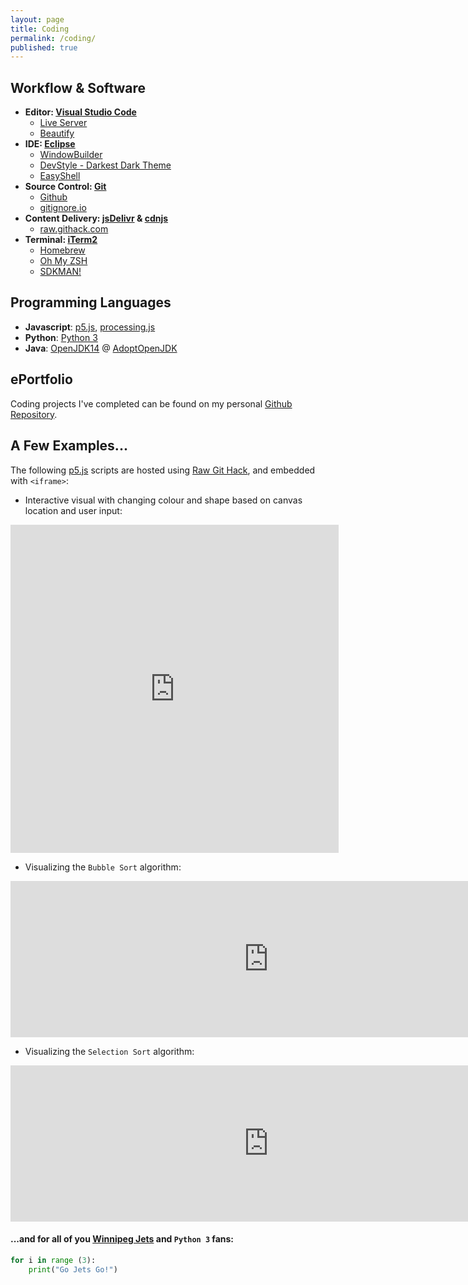 ```yaml
---
layout: page
title: Coding
permalink: /coding/
published: true
---
```


## Workflow & Software
- **Editor: [Visual Studio Code](https://code.visualstudio.com/)**
    - [Live Server](https://marketplace.visualstudio.com/items?itemName=ritwickdey.LiveServer)
    - [Beautify](https://marketplace.visualstudio.com/items?itemName=HookyQR.beautify)
- **IDE: [Eclipse](https://www.eclipse.org/downloads/)**
    - [WindowBuilder](https://www.eclipse.org/windowbuilder/)
    - [DevStyle - Darkest Dark Theme](https://www.genuitec.com/products/devstyle/)
    - [EasyShell](marketplace.eclipse.org/content/easyshell)
- **Source Control: [Git](https://git-scm.com/)**
    - [Github](https://github.com/)
    - [gitignore.io](https://gitignore.io/)
- **Content Delivery: [jsDelivr](https://www.jsdelivr.com/) & [cdnjs](https://cdnjs.com/)**
    - [raw.githack.com](https://raw.githack.com/)
- **Terminal: [iTerm2](https://www.iterm2.com/)**
    - [Homebrew](https://brew.sh/)
    - [Oh My ZSH](https://ohmyz.sh/)
    - [SDKMAN!](https://sdkman.io/)


## Programming Languages
- **Javascript**: [p5.js](https://p5js.org/), [processing.js](http://processingjs.org/)
- **Python**: [Python 3](https://www.python.org/downloads/)
- **Java**: [OpenJDK14](https://openjdk.java.net/) @ [AdoptOpenJDK](https://adoptopenjdk.net/)


## ePortfolio
Coding projects I've completed can be found on my personal [Github Repository](https://github.com/mvpoirier/).


## A Few Examples...
The following [p5.js](https://p5js.org/) scripts are hosted using [Raw Git Hack](https://raw.githack.com/), and embedded with `<iframe>`:

- Interactive visual with changing colour and shape based on canvas location and user input:
<!-- Added extra 25px to width and height to prevent iframe scrolling -->
<iframe 
width="525" height="525"
frameborder="0" 
src="https://raw.githack.com/mvpoirier/Javascript/master/squareCircle/index.html">
</iframe>

- Visualizing the `Bubble Sort` algorithm:
<iframe 
width="825" height="250"
frameborder="0" 
src="https://raw.githack.com/mvpoirier/Javascript/master/sortingVisualization/bubbleSort.html">
</iframe>

- Visualizing the `Selection Sort` algorithm:
<iframe 
width="825" height="250"
frameborder="0" 
src="https://raw.githack.com/mvpoirier/Javascript/master/sortingVisualization/selectionSort.html">
</iframe>

#### ...and for all of you [Winnipeg Jets](https://www.nhl.com/jets) and `Python 3` fans:
```python
for i in range (3):
    print("Go Jets Go!")
```